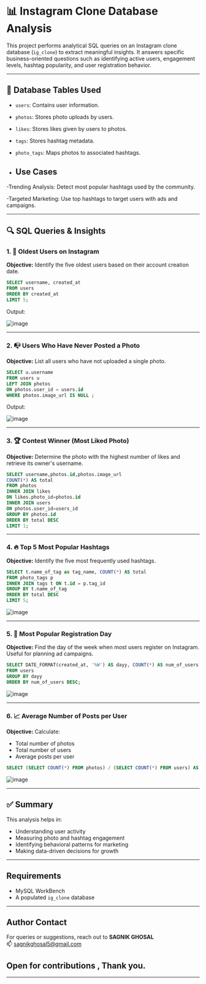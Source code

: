 # 📊 Instagram Clone Database Analysis

This project performs analytical SQL queries on an Instagram clone database (`ig_clone`) to extract meaningful insights. It answers specific business-oriented questions such as identifying active users, engagement levels, hashtag popularity, and user registration behavior.

---

## 📁 Database Tables Used

- `users`: Contains user information.
- `photos`: Stores photo uploads by users.
- `likes`: Stores likes given by users to photos.
- `tags`: Stores hashtag metadata.
- `photo_tags`: Maps photos to associated hashtags.

- ## Use Cases

-Trending Analysis: Detect most popular hashtags used by the community.

-Targeted Marketing: Use top hashtags to target users with ads and campaigns.

---

## 🔍 SQL Queries & Insights

### 1. 🧓 Oldest Users on Instagram
**Objective:** Identify the five oldest users based on their account creation date.

```sql
SELECT username, created_at 
FROM users 
ORDER BY created_at 
LIMIT 5;
```
Output:


![image](https://github.com/user-attachments/assets/67ea0ef7-14ce-44a5-9a81-bc906785009c)


---

### 2. 📭 Users Who Have Never Posted a Photo
**Objective:** List all users who have not uploaded a single photo.

```sql
SELECT u.username 
FROM users u 
LEFT JOIN photos
ON photos.user_id = users.id 
WHERE photos.image_url IS NULL ;
```



Output:

![image](https://github.com/user-attachments/assets/e42cb949-d962-48d0-a8aa-1810928a2cb2)


---

### 3. 🏆 Contest Winner (Most Liked Photo)
**Objective:** Determine the photo with the highest number of likes and retrieve its owner's username.

```sql
SELECT username,photos.id,photos.image_url
COUNT(*) AS total
FROM photos
INNER JOIN likes
ON likes.photo_id=photos.id
INNER JOIN users
ON photos.user_id=users_id
GROUP BY photos.id
ORDER BY total DESC 
LIMIT 1;
```

---

### 4. 🔥 Top 5 Most Popular Hashtags
**Objective:** Identify the five most frequently used hashtags.

```sql
SELECT t.name_of_tag as tag_name, COUNT(*) AS total 
FROM photo_tags p 
INNER JOIN tags t ON t.id = p.tag_id 
GROUP BY t.name_of_tag 
ORDER BY total DESC 
LIMIT 5;
```

![image](https://github.com/user-attachments/assets/cbb8d62d-feb7-4c69-b64b-d5d91aac418c)


---

### 5. 📅 Most Popular Registration Day
**Objective:** Find the day of the week when most users register on Instagram. Useful for planning ad campaigns.

```sql
SELECT DATE_FORMAT(created_at, '%W') AS dayy, COUNT(*) AS num_of_users 
FROM users 
GROUP BY dayy 
ORDER BY num_of_users DESC;
```
![image](https://github.com/user-attachments/assets/7fbcf024-18f2-4760-a194-8755770abe02)


---

### 6. 📈 Average Number of Posts per User
**Objective:** Calculate:
- Total number of photos
- Total number of users
- Average posts per user

```sql
SELECT (SELECT COUNT(*) FROM photos) / (SELECT COUNT(*) FROM users) AS avg;

```

![image](https://github.com/user-attachments/assets/fc58f659-096a-46eb-9da6-ae749455d58d)


---

## ✅ Summary

This analysis helps in:
- Understanding user activity
- Measuring photo and hashtag engagement
- Identifying behavioral patterns for marketing
- Making data-driven decisions for growth

---

##  Requirements

- MySQL WorkBench
- A populated `ig_clone` database

---

## Author Contact

For queries or suggestions, reach out to **SAGNIK GHOSAL**  
📫 sagnikghosal5@gmail.com


## Open for contributions , Thank you. 
---
